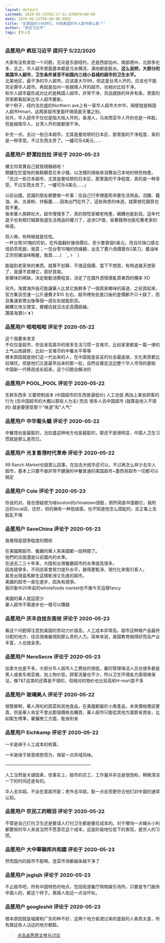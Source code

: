 ```yaml
---
layout: default
Lastmod: 2020-05-23T02:17:51.670078+00:00
date: 2020-05-22T00:00:00.000Z
title: "在美国的小伙伴们，为啥美国的华人超市那么脏？"
author: "疯狂习近平"
tags: [华人]
---
```



### 品葱用户 **疯狂习近平** 提问于 5/22/2020
    
大家有没有发现一个问题，无论是东部纽约，还是西部加州，南部德州，北部多伦多，总之，华人超市里面基本都是污水横流，满地都是脏水。**这么说把，大部分的美国华人超市，卫生条件甚至不如国内三线小县城的超市的卫生水平。**  
北美地区，最干净的华人超市，应该是大华99，但这是台湾人开的，应该也不能完全算华人超市。再就是加州一些越南人开的超市，也相对比较干净。  
和华人超市最形成对比的是韩国人超市，非常干净，货品摆放的井井有条，里面的货架都看起来比华人超市要新。  
举个例子，纽约法拉盛的Northern ave上有一家华人超市大中华，隔壁就是韩国人超市Hmart，这两家超市里面环境简直天壤之别。  
另外，华人超市不仅仅是指大陆人开的，香港人，马来西亚华人开的也是一样脏。但是越南华人，台湾人开的就都很干净。  
  
补充一点，去过一些日本超市，尤其是曼哈顿的日本区，那里面的干净程度，真的是一种享受。不过东西太贵了。一罐可乐4美元……
    
                

### 品葱用户 **舒潔拉拉拉** 评论于 2020-05-23
        
樓主你其實自己就發現癥結啦！  
關鍵在於當地的族群願意花多少錢，以怎樣的規格來消費自己本地的特色物產。  
「去过一些日本超市，尤其是曼哈顿的日本区，那里面的干净程度，真的是一种享受。不过东西太贵了。一罐可乐4美元……」  
  
以前出國，認識的朋友都要做一件事：往自己行李裡面死命塞生活用品，泡麵、醬油、米、五香粉、拌飯醬……因為出門在外了，這些熟悉的味道，就算想花錢買也買不著。  
後來華人族群壯大，超市慢慢多了，真的想唸家鄉老特產，網購也能到貨。這年代遊子也有精打細算挑選生活用品的權力了，追求CP值，省著錢用也能吃著老家的味道。  
  
但人嘛，有時候就是任性。  
一杯台幣30塊的珍奶，在外面翻好幾倍價位，至少要賣個5美元，而且珍珠口感古怪奶茶死甜，我買；一包台幣10塊的肉燥麵，出去了要六倍價賣你2美刀，醬油味正宗但豬油味略腥，我買……(　´\_ゝ｀)  
  
能碰到老家來的東西，就算不划算、不值這個價、當下不想買，有時過幾天想家了，我還不買爆它，買好買爽。  
家鄉味的稀缺，決定衝動消費程度，決定了在國外憑情懷亂買東西的機率 XD  
  
另外，淘寶海外版可能讓華人比其它族群多了一個買家鄉味的渠道，之前買起來，官方集貨空運一公斤運費才$10 左右，超市裡有些進口後的差價都不只十鎂了，而且集運倉寄出後等個一週左右就能到貨。  
網購又快又便宜，實體店就沒法走高價路線。  
讚美淘寶(=´ᴥ\`)
        
                

### 品葱用户 **啦啦啦啦** 评论于 2020-05-22
        
这个我要来发言  
不仅仅是超市，你会发现美华的很多生活习惯一言难尽，比如家里都是一篇一律的土气山炮装修，比如一言难尽的中餐水平等等  
根本原因就是他们这一代出来的人，在中国就是妥妥的社会最底层，文化素质都比较堪忧，但是他们又是最早出来的那一批，自然会奠定这边整个华人市场的基础  
中国新一代移民成长起来，这个问题会解决的
        
                

### 品葱用户 **POOL_POOL** 评论于 2020-05-22
        
生鲜东西多 又要控制成本 (中国超市的东西普遍低价) 人工也低 再加上某些顾客的行为 (去中国超市的大概以那些人为主) 而且 很多人去中国超市 (就算是收入不错的) 就是要感受那个"味道"和"人气"
        
                

### 品葱用户 **中华菊头蝠** 评论于 2020-05-22
        
中餐馆也是最脏的，法拉盛这种地方也是最脏的，那还不是很明显，中国人卫生习惯就是那么差而已。
        
                

### 品葱用户 **光复香港时代革命** 评论于 2020-05-22
        
99 Ranch Market也就那么回事，在加去大统华还可以。不过再怎么样少去华人超市，基本上只要不做非常不健康的中餐普通的美国超市+墨西哥超市一切都可以搞定
        
                

### 品葱用户 **Cole** 评论于 2020-05-23
        
你说的对，我也很疑惑为啥boston的chinatown很脏，厕所简直中国都烂，我附近的local店，还好，但的确有一种低级感。也不知道他怎么搭配的，反正看上去脏乱不堪
        
                

### 品葱用户 **SaveChina** 评论于 2020-05-23
        
我覺得是競爭程度的關係  
  
在美國開超市、餐廳的華人來美國都一段時間了。  
他們的店面還是以前國內的水準。  
在過去二三十年來，大陸和台灣餐廳超市的水準提高很多。  
因為競爭多，不同店家會努力提升水平，變得更乾淨、現代化來吸引客人。  
甚至出現盒馬鮮生這樣乾淨又先進的超市。  
美國的超市一直在進步，因為有競爭。  
我印象中20年前的wholefoods market也不像今天這樣fancy  
  
美國的華人就這麼少  
華人超市不需進步也一樣可以賺錢
        
                

### 品葱用户 **庆丰自挂东南枝** 评论于 2020-05-23
        
看这个问题得注意到美国的劳动力价值高，人工成本非常高。超市这种做产品最终分配的地方，往往很难雇佣到那么贵的人力。简单来说，美国教育搞得好而且产业丰富，人也就金贵。
        
                

### 品葱用户 **NeroSecre** 评论于 2020-05-23
        
加拿大也差不多，大部分华人超市人工费给的很低，雇的管理保洁人员也很多都是黑人或者东南亚裔。加上物价低，顾客流量也不少，所以卫生环境各方面很难保证。像T&T这类的还算是不错的，但相对的物价也比较高和H-mart差不多
        
                

### 品葱用户 **玻璃美人** 评论于 2020-05-22
        
很簡單啊，華人用吃的蔬菜和其他食品，在美國都屬於小衆產品，本來價格應該更貴，但是華人肯定不會出那個價格去購買，華人超市只能從其他方面節省資金，比如衛生標準，雇傭勞工方面，能省則省
        
                

### 品葱用户 **Eichkamp** 评论于 2020-05-22
        
一半是缘于人工成本的核算。  
  
一半是缘于故意顺势而为，保留一点异域风味。  
  
————————————————————  
  
人工当然是关键因素，但事实上，超市的员工，工作量并非总是很饱和，稍微清洁一下的时间还是有的。  
  
华人去华超，不会在意超市脏；老外去华超，脏一点反而更符合他们对中国的通常认知。
        
                

### 品葱用户 **农民工的眼泪** 评论于 2020-05-22
        
不管是自己打扫卫生还是要请人打扫卫生都是要花成本的。对于哪怕一点蝇头小利都要抠的华人来说当然不愿意花这个成本。这是阶级地位低下的表现，是穷人的习惯。
        
                

### 品葱用户 **大中華聯邦共和國** 评论于 2020-05-23
        
然而国内的超市不脏啊，连菜市场都越来越干净了
        
                

### 品葱用户 **jsglsjh** 评论于 2020-05-23
        
不止超市吧，所有中国特色的地点，包括街道餐厅购物娱乐场所，只要是专门服务中国人的，都这个样子。离唐人街远一点没坏处。
        
                

### 品葱用户 **googleshit** 评论于 2020-05-23
        
根本原因就是福建和广东的种不好，这两个地方偷渡过来的底层的人素质太差，所有跟这些人沾边的地方都脏。
        
                





> [点击品葱原文参与讨论](https://pincong.rocks/question/25823)

